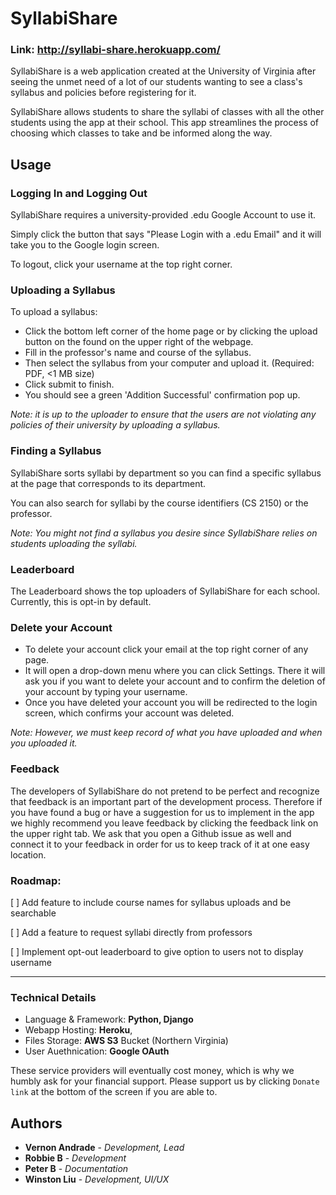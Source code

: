 # SyllabiShare

### Link: http://syllabi-share.herokuapp.com/

SyllabiShare is a web application created at the University of Virginia after seeing the unmet need of a lot of our students wanting to see a class's syllabus and policies before registering for it.

SyllabiShare allows students to share the syllabi of classes with all the other students using the app at their school. This app streamlines the process of choosing which classes to take and be informed along the way.


## Usage

### Logging In and Logging Out

SyllabiShare requires a university-provided .edu Google Account to use it. 

Simply click the button that says "Please Login with a .edu Email" and it will take you to the Google login screen. 

To logout, click your username at the top right corner. 

### Uploading a Syllabus

To upload a syllabus:
- Click the bottom left corner of the home page or by clicking the upload button on the found on the upper right of the webpage. 
- Fill in the professor's name and course of the syllabus. 
- Then select the syllabus from your computer and upload it. (Required: PDF, <1 MB size) 
- Click submit to finish.
- You should see a green 'Addition Successful' confirmation pop up. 

_Note: it is up to the uploader to ensure that the users are not violating any policies of their university by uploading a syllabus._ 

### Finding a Syllabus

SyllabiShare sorts syllabi by department so you can find a specific syllabus at the page that corresponds to its department. 

You can also search for syllabi by the course identifiers (CS 2150) or the professor. 

_Note: You might not find a syllabus you desire since SyllabiShare relies on students uploading the syllabi._


### Leaderboard

The Leaderboard shows the top uploaders of SyllabiShare for each school. 
Currently, this is opt-in by default.

### Delete your Account

- To delete your account click your email at the top right corner of any page. 
- It will open a drop-down menu where you can click Settings. There it will ask you if you want to delete your account and to confirm the deletion of your account by typing your username. 
- Once you have deleted your account you will be redirected to the login screen, which confirms your account was deleted. 

_Note: However, we must keep record of what you have uploaded and when you uploaded it._

### Feedback

The developers of SyllabiShare do not pretend to be perfect and recognize that feedback is an important part of the development process. Therefore if you have found a bug or have a suggestion for us to implement in the app we highly recommend you leave feedback by clicking the feedback link on the upper right tab. We ask that you open a Github issue as well and connect it to your feedback in order for us to keep track of it at one easy location.

### Roadmap:

[ ] Add feature to include course names for syllabus uploads and be searchable

[ ] Add a feature to request syllabi directly from professors

[ ] Implement opt-out leaderboard to give option to users not to display username

----

### Technical Details

- Language & Framework: **Python, Django**
- Webapp Hosting:  **Heroku**, 
- Files Storage: **AWS S3** Bucket (Northern Virginia)
- User Auethnication: **Google OAuth**

These service providers will eventually cost money, which is why we humbly ask for your financial support. 
Please support us by clicking `Donate link` at the bottom of the screen if you are able to. 

## Authors

* **Vernon Andrade** - *Development, Lead*
* **Robbie B** - *Development*
* **Peter B** - *Documentation*
* **Winston Liu** - *Development, UI/UX*
